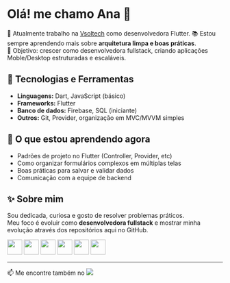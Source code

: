 <h1>Olá! me chamo Ana 👋</h1>

🚀 Atualmente trabalho na [Vsoltech](https://vsol.com.br/) como desenvolvedora Flutter.
📚 Estou sempre aprendendo mais sobre **arquitetura limpa e boas práticas**.  
🎯 Objetivo: crescer como desenvolvedora fullstack, criando aplicações Moble/Desktop estruturadas e escaláveis.  

## 🚀 Tecnologias e Ferramentas
- **Linguagens:** Dart, JavaScript (básico)  
- **Frameworks:** Flutter  
- **Banco de dados:** Firebase, SQL (iniciante)  
- **Outros:** Git, Provider, organização em MVC/MVVM simples 

## 🌱 O que estou aprendendo agora
- Padrões de projeto no Flutter (Controller, Provider, etc)  
- Como organizar formulários complexos em múltiplas telas  
- Boas práticas para salvar e validar dados
- Comunicação com a equipe de backend

## ✨ Sobre mim
Sou dedicada, curiosa e gosto de resolver problemas práticos.  
Meu foco é evoluir como **desenvolvedora fullstack** e mostrar minha evolução através dos repositórios aqui no GitHub.  

<div>
  <img height="35em" src="https://cdn.jsdelivr.net/gh/devicons/devicon/icons/html5/html5-plain.svg" />
  <img height="35em" src="https://cdn.jsdelivr.net/gh/devicons/devicon/icons/css3/css3-plain.svg" />
  <img height="35em" src="https://cdn.jsdelivr.net/gh/devicons/devicon/icons/javascript/javascript-original.svg" />
  <img height="35em" src="https://cdn.jsdelivr.net/gh/devicons/devicon/icons/react/react-original.svg" />
  <img height="35em" src="https://cdn.jsdelivr.net/gh/devicons/devicon/icons/flutter/flutter-original.svg" />
  <img height="35em" src="https://cdn.jsdelivr.net/gh/devicons/devicon@latest/icons/java/java-original.svg" />
</div>


<hr>

<div>
  📫 Me encontre também no <a href="https://www.linkedin.com/in/anacristinadmoura/" target="_blank"><img src="https://img.shields.io/badge/LinkedIn-0077B5?style=for-the-badge&logo=linkedin&logoColor=white"></a>
</div>
